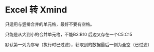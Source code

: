 # Excel 转 Xmind
只适用与竖排合并的单元格，最好不要有空格。

只能是从大到小的合并单元格，不能B3:B10 后边又存在一个C5:C15

默认第一列为序号（执行时已过滤），获取到的数据最后一例为全空（已过滤）